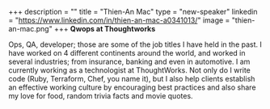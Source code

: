 +++
description = ""
title = "Thien-An Mac"
type = "new-speaker"
linkedin = "https://www.linkedin.com/in/thien-an-mac-a0341013/"
image = "thien-an-mac.png"
+++
**Qwops at Thoughtworks**

Ops, QA, developer; those are some of the job titles I have held in the past. I have worked on 4 different continents around the world, and worked in several industries; from insurance, banking and even in automotive. I am currently working as a technologist at ThoughtWorks. Not only do I write code (Ruby, Terraform, Chef, you name it), but I also help clients establish an effective working culture by encouraging best practices and also share my love for food, random trivia facts and movie quotes.